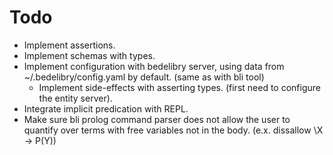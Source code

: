
Todo
====

  * Implement assertions.
  * Implement schemas with types.
  * Implement configuration with bedelibry server, using data from ~/.bedelibry/config.yaml by default. (same as with bli tool)
    * Implement side-effects with asserting types. (first need to configure the entity server).
  * Integrate implicit predication with REPL.
  * Make sure bli prolog command parser does not allow the user to quantify over terms
    with free variables not in the body. (e.x. dissallow \X -> P(Y))
